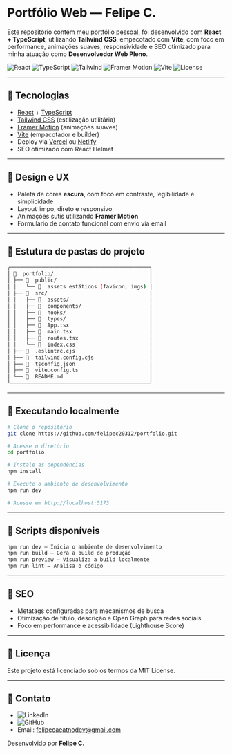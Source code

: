 # Portfólio Web — Felipe C.

Este repositório contém meu portfólio pessoal, foi desenvolvido com **React + TypeScript**, utilizando **Tailwind CSS**, empacotado com **Vite**, com foco em performance, animações suaves, responsividade e SEO otimizado para minha atuação como **Desenvolvedor Web Pleno**.

![React](https://img.shields.io/badge/React-18-blue)
![TypeScript](https://img.shields.io/badge/TypeScript-Strict-3178C6)
![Tailwind](https://img.shields.io/badge/Tailwind_CSS-Utility--First-38BDF8)
![Framer Motion](https://img.shields.io/badge/Framer--Motion-Animations-black)
![Vite](https://img.shields.io/badge/Vite-Fast%20Build-646CFF)
![License](https://img.shields.io/badge/license-MIT-green)

---

##  Tecnologias

- [React](https://react.dev/) + [TypeScript](https://www.typescriptlang.org/)
- [Tailwind CSS](https://tailwindcss.com/) (estilização utilitária)
- [Framer Motion](https://www.framer.com/motion/) (animações suaves)
- [Vite](https://vitejs.dev/) (empacotador e builder)
- Deploy via [Vercel](https://vercel.com/) ou [Netlify](https://www.netlify.com/)
- SEO otimizado com React Helmet

---

##  Design e UX

- Paleta de cores **escura**, com foco em contraste, legibilidade e simplicidade
- Layout limpo, direto e responsivo
- Animações sutis utilizando **Framer Motion**
- Formulário de contato funcional com envio via email

---

## 󰉖 Estutura de pastas do projeto

```bash
╭─────────────────────────────────────────────╮
│   portfolio/                               │
│ ├──   public/                              │
│ │   └──   assets estáticos (favicon, imgs) │
│ ├──   src/                                 │
│ │   ├──   assets/                          │
│ │   ├──   components/                      │
│ │   ├──   hooks/                           │
│ │   ├──   types/                           │
│ │   ├──   App.tsx                          │
│ │   ├── 󰡖  main.tsx                         │
│ │   ├──   routes.tsx                       │
│ │   └──   index.css                        │
│ ├──   .eslintrc.cjs                        │
│ ├──   tailwind.config.cjs                  │
│ ├──   tsconfig.json                        │
│ ├──   vite.config.ts                       │
│ └──   README.md                            │
╰─────────────────────────────────────────────╯
```

---

##  Executando localmente

```bash
# Clone o repositório
git clone https://github.com/felipec20312/portfolio.git

# Acesse o diretório
cd portfolio

# Instale as dependências
npm install

# Execute o ambiente de desenvolvimento
npm run dev

# Acesse em http://localhost:5173
```

---

##  Scripts disponíveis

```bash
npm run dev — Inicia o ambiente de desenvolvimento
npm run build — Gera a build de produção
npm run preview — Visualiza a build localmente
npm run lint — Analisa o código
```

---

## 󰄪 SEO

- Metatags configuradas para mecanismos de busca
- Otimização de título, descrição e Open Graph para redes sociais
- Foco em performance e acessibilidade (Lighthouse Score)

---

## 󰧮 Licença
Este projeto está licenciado sob os termos da MIT License.

---

##  Contato
- ![LinkedIn](https://linkedin.com/in/felipeC20312)
- ![GitHub](https://github.com/felipeC20312)
- Email: felipecaeatnodev@gmail.com

Desenvolvido por **Felipe C.**
